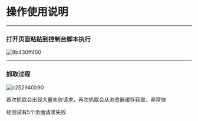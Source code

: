 # 操作使用说明

----------
### 打开页面粘贴到控制台脚本执行

![8b430ff450](https://netnr.gitee.io/gs/2018/08/17/8b430ff450.png)

----------
### 抓取过程

![c252940b90](https://netnr.gitee.io/gs/2018/08/17/c252940b90.png)

首次抓取会出现大量失败请求，再次抓取会从浏览器缓存获取，非常快

经测试有5个页面请求失败